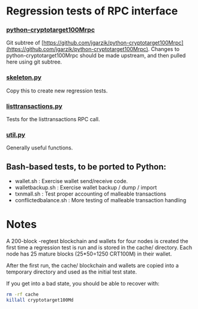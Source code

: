 Regression tests of RPC interface
=================================

### [python-cryptotarget100Mrpc](https://github.com/jgarzik/python-cryptotarget100Mrpc)
Git subtree of [https://github.com/jgarzik/python-cryptotarget100Mrpc](https://github.com/jgarzik/python-cryptotarget100Mrpc).
Changes to python-cryptotarget100Mrpc should be made upstream, and then
pulled here using git subtree.

### [skeleton.py](skeleton.py)
Copy this to create new regression tests.

### [listtransactions.py](listtransactions.py)
Tests for the listtransactions RPC call.

### [util.py](util.sh)
Generally useful functions.

Bash-based tests, to be ported to Python:
-----------------------------------------
- wallet.sh : Exercise wallet send/receive code.
- walletbackup.sh : Exercise wallet backup / dump / import
- txnmall.sh : Test proper accounting of malleable transactions
- conflictedbalance.sh : More testing of malleable transaction handling

Notes
=====

A 200-block -regtest blockchain and wallets for four nodes
is created the first time a regression test is run and
is stored in the cache/ directory. Each node has 25 mature
blocks (25*50=1250 CRT100M) in their wallet.

After the first run, the cache/ blockchain and wallets are
copied into a temporary directory and used as the initial
test state.

If you get into a bad state, you should be able
to recover with:

```bash
rm -rf cache
killall cryptotarget100Md
```
